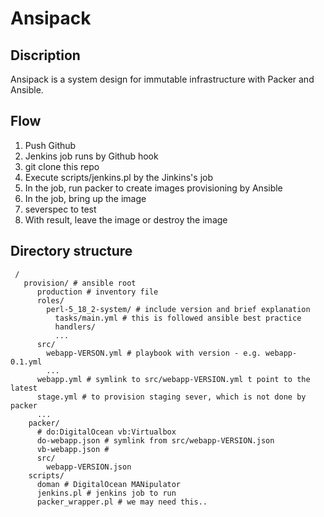 Ansipack 
=========

## Discription

Ansipack is a system design for immutable infrastructure with Packer and Ansible.

## Flow 

 1. Push Github
 2. Jenkins job runs by Github hook
 3. git clone this repo
 4. Execute scripts/jenkins.pl by the Jinkins's job
 5. In the job, run packer to create images provisioning by Ansible
 6. In the job, bring up the image
 7. severspec to test
 8. With result, leave the image or destroy the image

## Directory structure

```
 / 
   provision/ # ansible root
      production # inventory file
      roles/
        perl-5_18_2-system/ # include version and brief explanation
          tasks/main.yml # this is followed ansible best practice
          handlers/
          ...
      src/ 
        webapp-VERSON.yml # playbook with version - e.g. webapp-0.1.yml
        ...
      webapp.yml # symlink to src/webapp-VERSION.yml t point to the latest
      stage.yml # to provision staging sever, which is not done by packer
      ...
    packer/
      # do:DigitalOcean vb:Virtualbox
      do-webapp.json # symlink from src/webapp-VERSION.json 
      vb-webapp.json # 
      src/
        webapp-VERSION.json
    scripts/
      doman # DigitalOcean MANipulator 
      jenkins.pl # jenkins job to run
      packer_wrapper.pl # we may need this.. 
```


      
